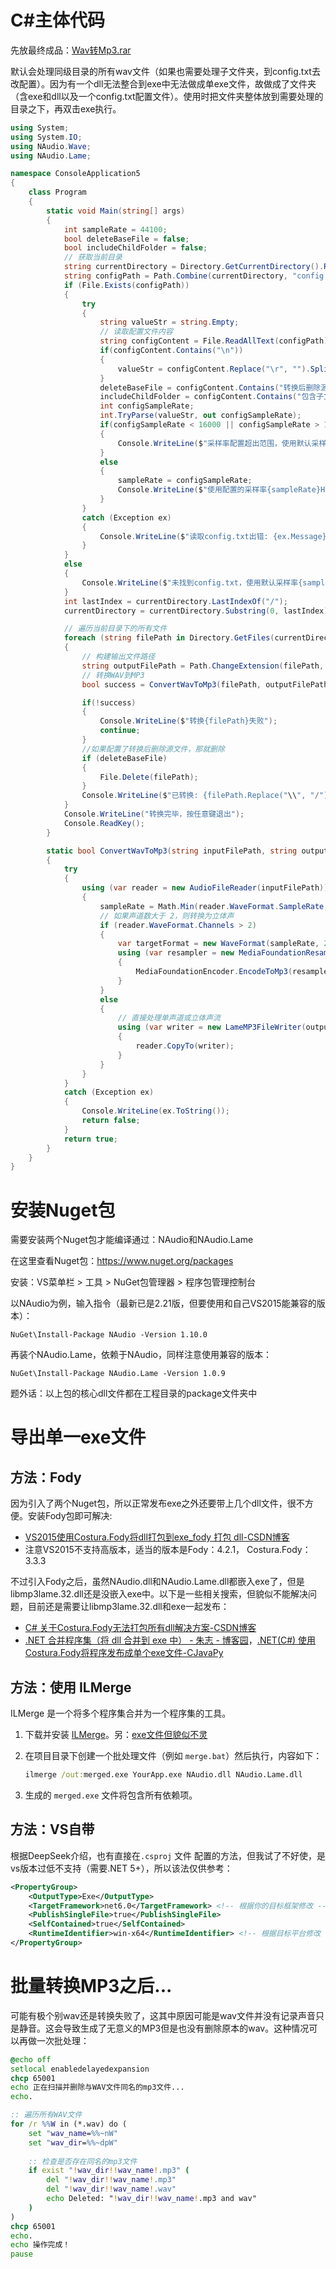 # C#主体代码

先放最终成品：[Wav转Mp3.rar](./Wav转Mp3.rar)

默认会处理同级目录的所有wav文件（如果也需要处理子文件夹，到config.txt去改配置）。因为有一个dll无法整合到exe中无法做成单exe文件，故做成了文件夹（含exe和dll以及一个config.txt配置文件）。使用时把文件夹整体放到需要处理的目录之下，再双击exe执行。

```csharp
using System;
using System.IO;
using NAudio.Wave;
using NAudio.Lame;

namespace ConsoleApplication5
{
    class Program
    {
        static void Main(string[] args)
        {
            int sampleRate = 44100;
            bool deleteBaseFile = false;
            bool includeChildFolder = false;
            // 获取当前目录
            string currentDirectory = Directory.GetCurrentDirectory().Replace("\\","/");
            string configPath = Path.Combine(currentDirectory, "config.txt");
            if (File.Exists(configPath))
            {
                try
                {
                    string valueStr = string.Empty;
                    // 读取配置文件内容
                    string configContent = File.ReadAllText(configPath);
                    if(configContent.Contains("\n"))
                    {
                        valueStr = configContent.Replace("\r", "").Split('\n')[0];
                    }
                    deleteBaseFile = configContent.Contains("转换后删除源文件：是");
                    includeChildFolder = configContent.Contains("包含子文件夹：是");
                    int configSampleRate;
                    int.TryParse(valueStr, out configSampleRate);
                    if(configSampleRate < 16000 || configSampleRate > 192000)
                    {
                        Console.WriteLine($"采样率配置超出范围，使用默认采样率{sampleRate}Hz与原始wav文件采样率的最小值");
                    }
                    else
                    {
                        sampleRate = configSampleRate;
                        Console.WriteLine($"使用配置的采样率{sampleRate}Hz与原始wav文件采样率的最小值");
                    }
                }
                catch (Exception ex)
                {
                    Console.WriteLine($"读取config.txt出错: {ex.Message}. 使用默认采样率{sampleRate}Hz与原始wav文件采样率的最小值");
                }
            }
            else
            {
                Console.WriteLine($"未找到config.txt，使用默认采样率{sampleRate}Hz与原始wav文件采样率的最小值");
            }
            int lastIndex = currentDirectory.LastIndexOf("/");
            currentDirectory = currentDirectory.Substring(0, lastIndex);

            // 遍历当前目录下的所有文件
            foreach (string filePath in Directory.GetFiles(currentDirectory, "*.wav", includeChildFolder ? SearchOption.AllDirectories : SearchOption.TopDirectoryOnly))
            {
                // 构建输出文件路径
                string outputFilePath = Path.ChangeExtension(filePath, ".mp3");
                // 转换WAV到MP3
                bool success = ConvertWavToMp3(filePath, outputFilePath, sampleRate);

                if(!success)
                {
                    Console.WriteLine($"转换{filePath}失败");
                    continue;
                }
                //如果配置了转换后删除源文件，那就删除
                if (deleteBaseFile)
                {
                    File.Delete(filePath);
                }
                Console.WriteLine($"已转换: {filePath.Replace("\\", "/")} -> {outputFilePath.Replace("\\", "/")}");
            }
            Console.WriteLine("转换完毕，按任意键退出");
            Console.ReadKey();
        }

        static bool ConvertWavToMp3(string inputFilePath, string outputFilePath, int sampleRate)
        {
            try
            {
                using (var reader = new AudioFileReader(inputFilePath))
                {
                    sampleRate = Math.Min(reader.WaveFormat.SampleRate, sampleRate);
                    // 如果声道数大于 2，则转换为立体声
                    if (reader.WaveFormat.Channels > 2)
                    {
                        var targetFormat = new WaveFormat(sampleRate, 2); // 转换为立体声
                        using (var resampler = new MediaFoundationResampler(reader, targetFormat))
                        {
                            MediaFoundationEncoder.EncodeToMp3(resampler, outputFilePath, sampleRate);
                        }
                    }
                    else
                    {
                        // 直接处理单声道或立体声流
                        using (var writer = new LameMP3FileWriter(outputFilePath, reader.WaveFormat, sampleRate / 1000))
                        {
                            reader.CopyTo(writer);
                        }
                    }
                }
            }
            catch (Exception ex)
            {
                Console.WriteLine(ex.ToString());
                return false;
            }
            return true;
        }
    }
}
```

# 安装Nuget包

需要安装两个Nuget包才能编译通过：NAudio和NAudio.Lame

在这里查看Nuget包：https://www.nuget.org/packages

安装：VS菜单栏 > 工具 > NuGet包管理器 > 程序包管理控制台

以NAudio为例，输入指令（最新已是2.21版，但要使用和自己VS2015能兼容的版本）：

```
NuGet\Install-Package NAudio -Version 1.10.0
```

再装个NAudio.Lame，依赖于NAudio，同样注意使用兼容的版本：

```
NuGet\Install-Package NAudio.Lame -Version 1.0.9
```

题外话：以上包的核心dll文件都在工程目录的package文件夹中

# 导出单一exe文件

## 方法：Fody

因为引入了两个Nuget包，所以正常发布exe之外还要带上几个dll文件，很不方便。安装Fody包即可解决:

- [VS2015使用Costura.Fody将dll打包到exe_fody 打包 dll-CSDN博客](https://blog.csdn.net/u012842630/article/details/117233577)
- 注意VS2015不支持高版本，适当的版本是Fody：4.2.1， Costura.Fody：3.3.3

不过引入Fody之后，虽然NAudio.dll和NAudio.Lame.dll都嵌入exe了，但是libmp3lame.32.dll还是没嵌入exe中。以下是一些相关搜索，但貌似不能解决问题，目前还是需要让libmp3lame.32.dll和exe一起发布：

- [C# 关于Costura.Fody无法打包所有dll解决方案-CSDN博客](https://blog.csdn.net/PLA12147111/article/details/105571501)
- [.NET 合并程序集（将 dll 合并到 exe 中） - 朱志 - 博客园](https://www.cnblogs.com/zhuzhi0819/p/12931691.html)，[.NET(C#) 使用Costura.Fody将程序发布成单个exe文件-CJavaPy](https://www.cjavapy.com/article/2696/)

## 方法：使用 ILMerge

ILMerge 是一个将多个程序集合并为一个程序集的工具。

1. 下载并安装 [ILMerge](https://github.com/dotnet/ILMerge)。另：[exe文件但貌似不灵](https://www.mediafire.com/file/kvx36vanbotoe3h/IlMerge.rar/file)

2. 在项目目录下创建一个批处理文件（例如 `merge.bat`）然后执行，内容如下：

   ```bat
   ilmerge /out:merged.exe YourApp.exe NAudio.dll NAudio.Lame.dll
   ```

3. 生成的 `merged.exe` 文件将包含所有依赖项。



## 方法：VS自带

根据DeepSeek介绍，也有直接在`.csproj` 文件 配置的方法，但我试了不好使，是vs版本过低不支持（需要.NET 5+），所以该法仅供参考：

```xml
<PropertyGroup>
    <OutputType>Exe</OutputType>
    <TargetFramework>net6.0</TargetFramework> <!-- 根据你的目标框架修改 -->
    <PublishSingleFile>true</PublishSingleFile>
    <SelfContained>true</SelfContained>
    <RuntimeIdentifier>win-x64</RuntimeIdentifier> <!-- 根据目标平台修改 -->
</PropertyGroup>
```



# 批量转换MP3之后...

可能有极个别wav还是转换失败了，这其中原因可能是wav文件并没有记录声音只是静音。这会导致生成了无意义的MP3但是也没有删除原本的wav。这种情况可以再做一次批处理：

```bat
@echo off
setlocal enabledelayedexpansion
chcp 65001
echo 正在扫描并删除与WAV文件同名的mp3文件...
echo.

:: 遍历所有WAV文件
for /r %%W in (*.wav) do (
    set "wav_name=%%~nW"
    set "wav_dir=%%~dpW"
    
    :: 检查是否存在同名的mp3文件
    if exist "!wav_dir!!wav_name!.mp3" (
        del "!wav_dir!!wav_name!.mp3"
        del "!wav_dir!!wav_name!.wav"
        echo Deleted: "!wav_dir!!wav_name!.mp3 and wav"
    )
)
chcp 65001
echo.
echo 操作完成！
pause
```

